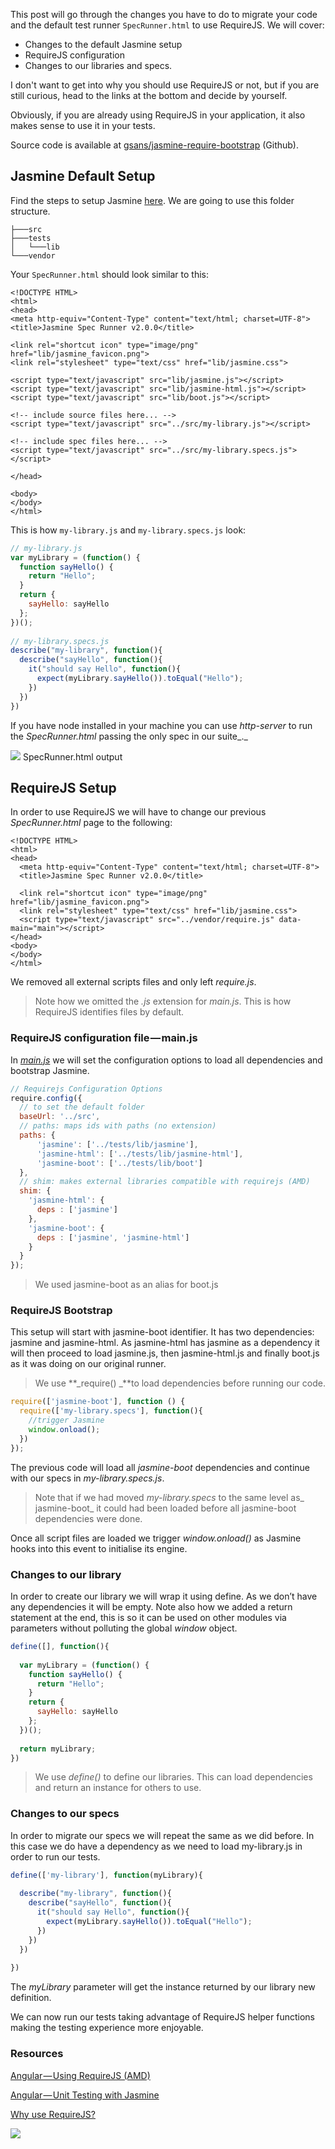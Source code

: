 
This post will go through the changes you have to do to migrate your code and the default test runner `SpecRunner.html` to use RequireJS. We will cover:

*   Changes to the default Jasmine setup
*   RequireJS configuration
*   Changes to our libraries and specs.

I don't want to get into why you should use RequireJS or not, but if you are still curious, head to the links at the bottom and decide by yourself. 

Obviously, if you are already using RequireJS in your application, it also makes sense to use it in your tests.

Source code is available at [gsans/jasmine-require-bootstrap](https://github.com/gsans/jasmine-require-bootstrap) (Github).

## Jasmine Default Setup

Find the steps to setup Jasmine [here](https://github.com/jasmine/jasmine). We are going to use this folder structure.

```
├───src
├───tests
│   └───lib
└───vendor
```

Your `SpecRunner.html` should look similar to this:

```markup
<!DOCTYPE HTML>
<html>
<head>
<meta http-equiv="Content-Type" content="text/html; charset=UTF-8">
<title>Jasmine Spec Runner v2.0.0</title>

<link rel="shortcut icon" type="image/png" href="lib/jasmine_favicon.png">
<link rel="stylesheet" type="text/css" href="lib/jasmine.css">

<script type="text/javascript" src="lib/jasmine.js"></script>
<script type="text/javascript" src="lib/jasmine-html.js"></script>
<script type="text/javascript" src="lib/boot.js"></script>

<!-- include source files here... -->
<script type="text/javascript" src="../src/my-library.js"></script>

<!-- include spec files here... -->
<script type="text/javascript" src="../src/my-library.specs.js"></script>

</head>

<body>
</body>
</html>
```

This is how `my-library.js` and `my-library.specs.js` look:

```javascript
// my-library.js
var myLibrary = (function() {
  function sayHello() {
    return "Hello";
  }
  return {
    sayHello: sayHello
  };
})();
 
// my-library.specs.js
describe("my-library", function(){
  describe("sayHello", function(){
    it("should say Hello", function(){
      expect(myLibrary.sayHello()).toEqual("Hello");
    })
  })
})
```

If you have node installed in your machine you can use _http-server_ to run the _SpecRunner.html_ passing the only spec in our suite_._

![](https://d262ilb51hltx0.cloudfront.net/max/1000/1*-hFjUCMZbrknJQ2UJ0vW5w.png)
SpecRunner.html output

## RequireJS Setup

In order to use RequireJS we will have to change our previous _SpecRunner.html_ page to the following:

```markup
<!DOCTYPE HTML>
<html>
<head>
  <meta http-equiv="Content-Type" content="text/html; charset=UTF-8">
  <title>Jasmine Spec Runner v2.0.0</title>
 
  <link rel="shortcut icon" type="image/png" href="lib/jasmine_favicon.png">
  <link rel="stylesheet" type="text/css" href="lib/jasmine.css">
  <script type="text/javascript" src="../vendor/require.js" data-main="main"></script>
</head>
<body>
</body>
</html>
```

We removed all external scripts files and only left _require.js_.
> Note how we omitted the&nbsp;*.js* extension for *main.js*. This is how RequireJS identifies files by default.

### RequireJS configuration file&#8202;—&#8202;main.js

In [_main.js_](http://requirejs.org/docs/api.html#config) we will set the configuration options to load all dependencies and bootstrap Jasmine.

```javascript
// Requirejs Configuration Options
require.config({
  // to set the default folder
  baseUrl: '../src', 
  // paths: maps ids with paths (no extension)
  paths: {
      'jasmine': ['../tests/lib/jasmine'],
      'jasmine-html': ['../tests/lib/jasmine-html'],
      'jasmine-boot': ['../tests/lib/boot']
  },
  // shim: makes external libraries compatible with requirejs (AMD)
  shim: {
    'jasmine-html': {
      deps : ['jasmine']
    },
    'jasmine-boot': {
      deps : ['jasmine', 'jasmine-html']
    }
  }
});
```

> We used jasmine-boot as an alias for boot.js

### RequireJS Bootstrap

This setup will start with jasmine-boot identifier. It has two dependencies: jasmine and jasmine-html. As jasmine-html has jasmine as a dependency it will then proceed to load jasmine.js, then jasmine-html.js and finally boot.js as it was doing on our original runner.

> We use **_require() _**to load dependencies before running our code.

```javascript
require(['jasmine-boot'], function () {
  require(['my-library.specs'], function(){
    //trigger Jasmine
    window.onload();
  })
});
```

The previous code will load all _jasmine-boot_ dependencies and continue with our specs in _my-library.specs.js_.
> Note that if we had moved _my-library.specs_ to the same level as_ jasmine-boot_ it could had been loaded before all jasmine-boot dependencies were done.

Once all script files are loaded we trigger _window.onload()_ as Jasmine hooks into this event to initialise its engine.

### Changes to our library

In order to create our library we will wrap it using define. As we don’t have any dependencies it will be empty. Note also how we added a return statement at the end, this is so it can be used on other modules via parameters without polluting the global _window_ object.

```javascript
define([], function(){
 
  var myLibrary = (function() {
    function sayHello() {
      return "Hello";
    }
    return {
      sayHello: sayHello
    };
  })();
 
  return myLibrary;
})
```

> We use *define()* to define our libraries. This can load dependencies and return an instance for others to use.

### Changes to our specs

In order to migrate our specs we will repeat the same as we did before. In this case we do have a dependency as we need to load my-library.js in order to run our tests.

```javascript
define(['my-library'], function(myLibrary){
 
  describe("my-library", function(){
    describe("sayHello", function(){
      it("should say Hello", function(){
        expect(myLibrary.sayHello()).toEqual("Hello");
      })
    })
  })
  
})
```

The *myLibrary* parameter will get the instance returned by our library new definition.

We can now run our tests taking advantage of RequireJS helper functions making the testing experience more enjoyable.

### Resources
[Angular&#8202;—&#8202;Using RequireJS (AMD)](https://medium.com/angularjs-meetup-south-london/angular-using-requirejs-amd-528358208f84)

[Angular&#8202;—&#8202;Unit Testing with Jasmine](https://medium.com/angularjs-meetup-south-london/angular-unit-testing-with-jasmine-24795a44998e)

[Why use RequireJS?](https://gist.github.com/desandro/4686136)

![](https://d262ilb51hltx0.cloudfront.net/max/1000/1*VEsYW1ANSic04En6nx7yHw.png)

